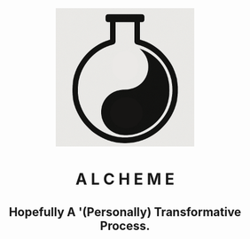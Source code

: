 <div align="center">
      <img src="logo.png" alt="alcheme" height="250">
</div>


<div align="center">
  <h1>A L C H E M E</h1>
  <h2>Hopefully A '(Personally) Transformative Process.</h2>
</div>
